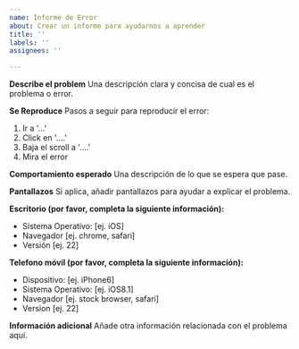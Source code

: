 ```yaml
---
name: Informe de Error
about: Crear un informe para ayudarnos a aprender
title: ''
labels: ''
assignees: ''

---
```


**Describe el problem**
Una descripción clara y concisa de cual es el problema o error.

**Se Reproduce**
Pasos a seguir para reproducir el error:
1. Ir a  '...'
2. Click en '....'
3. Baja el scroll a '....'
4. Mira el error

**Comportamiento esperado**
Una descripción de lo que se espera que pase.

**Pantallazos**
Si aplica, añadir pantallazos para ayudar a explicar el problema.

**Escritorio (por favor, completa la siguiente información):**
 - Sistema Operativo: [ej. iOS]
 - Navegador [ej. chrome, safari]
 - Versión [ej. 22]

**Telefono móvil (por favor, completa la siguiente información):**
 - Dispositivo: [ej. iPhone6]
 - Sistema Operativo: [ej. iOS8.1]
 - Navegador [ej. stock browser, safari]
 - Version [ej. 22]

**Información adicional**
Añade otra información relacionada con el problema aqui.
